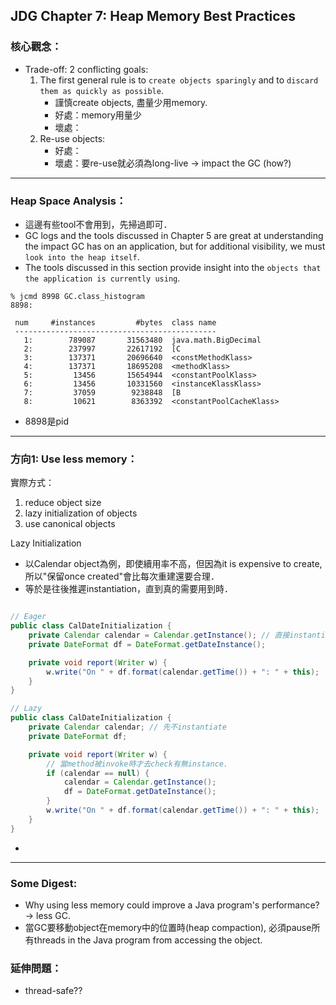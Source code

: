 
## JDG Chapter 7: Heap Memory Best Practices

### 核心觀念：
- Trade-off: 2 conflicting goals:
    1. The first general rule is to `create objects sparingly` and to `discard them as quickly as possible`.
        - 謹慎create objects, 盡量少用memory.
        - 好處：memory用量少
        - 壞處：
    2. Re-use objects:
        - 好處：
        - 壞處：要re-use就必須為long-live -> impact the GC (how?)

----------------------------------------------------------------------
### Heap Space Analysis：
- 這邊有些tool不會用到，先掃過即可．
- GC logs and the tools discussed in Chapter 5 are great at understanding the impact GC has on an application, but for additional visibility, we must `look into the heap itself`. 
- The tools discussed in this section provide insight into the `objects that the application is currently using`.


```
% jcmd 8998 GC.class_histogram
8898:

 num     #instances         #bytes  class name
 ---------------------------------------------
   1:        789087       31563480  java.math.BigDecimal
   2:        237997       22617192  [C
   3:        137371       20696640  <constMethodKlass>
   4:        137371       18695208  <methodKlass>
   5:         13456       15654944  <constantPoolKlass>
   6:         13456       10331560  <instanceKlassKlass>
   7:         37059        9238848  [B
   8:         10621        8363392  <constantPoolCacheKlass>
```
- 8898是pid

----------------------------------------------------------------------
### 方向1: Use less memory：

實際方式：
1. reduce object size
2. lazy initialization of objects
3. use canonical objects

Lazy Initialization
- 以Calendar object為例，即使續用率不高，但因為it is expensive to create, 所以"保留once created"會比每次重建還要合理．
- 等於是往後推遲instantiation，直到真的需要用到時．

```java

// Eager
public class CalDateInitialization {
    private Calendar calendar = Calendar.getInstance(); // 直接instantiate
    private DateFormat df = DateFormat.getDateInstance();

    private void report(Writer w) {
        w.write("On " + df.format(calendar.getTime()) + ": " + this);
    }
}

// Lazy
public class CalDateInitialization {
    private Calendar calendar; // 先不instantiate
    private DateFormat df;

    private void report(Writer w) {
        // 當method被invoke時才去check有無instance.
        if (calendar == null) {
            calendar = Calendar.getInstance();
            df = DateFormat.getDateInstance();
        }
        w.write("On " + df.format(calendar.getTime()) + ": " + this);
    }
}
```
- 


----------------------------------------------------------------------

### Some Digest:
- Why using less memory could improve a Java program's performance? -> less GC.
- 當GC要移動object在memory中的位置時(heap compaction), 必須pause所有threads in the Java program from accessing the object.


### 延伸問題：
- thread-safe??